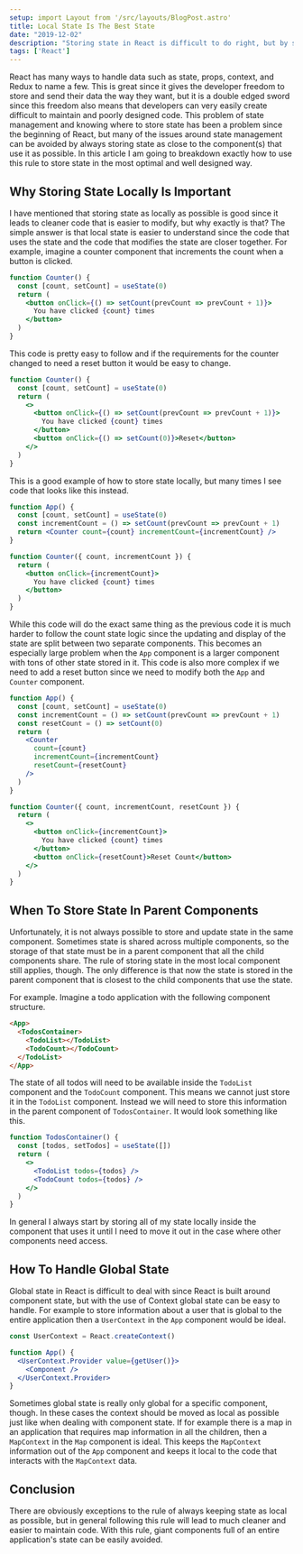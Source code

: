```yaml
---
setup: import Layout from '/src/layouts/BlogPost.astro'
title: Local State Is The Best State
date: "2019-12-02"
description: "Storing state in React is difficult to do right, but by storing state as locally as possible it can be a lot easier."
tags: ['React']
---
```


React has many ways to handle data such as state, props, context, and Redux to name a few. This is great since it gives the developer freedom to store and send their data the way they want, but it is a double edged sword since this freedom also means that developers can very easily create difficult to maintain and poorly designed code. This problem of state management and knowing where to store state has been a problem since the beginning of React, but many of the issues around state management can be avoided by always storing state as close to the component(s) that use it as possible. In this article I am going to breakdown exactly how to use this rule to store state in the most optimal and well designed way.

## Why Storing State Locally Is Important

I have mentioned that storing state as locally as possible is good since it leads to cleaner code that is easier to modify, but why exactly is that? The simple answer is that local state is easier to understand since the code that uses the state and the code that modifies the state are closer together. For example, imagine a counter component that increments the count when a button is clicked.
```jsx
function Counter() {
  const [count, setCount] = useState(0)
  return (
    <button onClick={() => setCount(prevCount => prevCount + 1)}>
      You have clicked {count} times
    </button>
  )
}
```
This code is pretty easy to follow and if the requirements for the counter changed to need a reset button it would be easy to change.
```jsx {8}
function Counter() {
  const [count, setCount] = useState(0)
  return (
    <>
      <button onClick={() => setCount(prevCount => prevCount + 1)}>
        You have clicked {count} times
      </button>
      <button onClick={() => setCount(0)}>Reset</button>
    </>
  )
}
```

This is a good example of how to store state locally, but many times I see code that looks like this instead.
```jsx
function App() {
  const [count, setCount] = useState(0)
  const incrementCount = () => setCount(prevCount => prevCount + 1)
  return <Counter count={count} incrementCount={incrementCount} />
}

function Counter({ count, incrementCount }) {
  return (
    <button onClick={incrementCount}>
      You have clicked {count} times
    </button>
  )
}
```
While this code will do the exact same thing as the previous code it is much harder to follow the count state logic since the updating and display of the state are split between two separate components. This becomes an especially large problem when the `App` component is a larger component with tons of other state stored in it. This code is also more complex if we need to add a reset button since we need to modify both the `App` and `Counter` component.
```jsx {4,9,20}
function App() {
  const [count, setCount] = useState(0)
  const incrementCount = () => setCount(prevCount => prevCount + 1)
  const resetCount = () => setCount(0)
  return (
    <Counter
      count={count}
      incrementCount={incrementCount}
      resetCount={resetCount}
    />
  )
}

function Counter({ count, incrementCount, resetCount }) {
  return (
    <>
      <button onClick={incrementCount}>
        You have clicked {count} times
      </button>
      <button onClick={resetCount}>Reset Count</button>
    </>
  )
}
```

## When To Store State In Parent Components

Unfortunately, it is not always possible to store and update state in the same component. Sometimes state is shared across multiple components, so the storage of that state must be in a parent component that all the child components share. The rule of storing state in the most local component still applies, though. The only difference is that now the state is stored in the parent component that is closest to the child components that use the state.

For example. Imagine a todo application with the following component structure.
```html
<App>
  <TodosContainer>
    <TodoList></TodoList>
    <TodoCount></TodoCount>
  </TodoList>
</App>
```
The state of all todos will need to be available inside the `TodoList` component and the `TodoCount` component. This means we cannot just store it in the `TodoList` component. Instead we will need to store this information in the parent component of `TodosContainer`. It would look something like this.
```jsx
function TodosContainer() {
  const [todos, setTodos] = useState([])
  return (
    <>
      <TodoList todos={todos} />
      <TodoCount todos={todos} />
    </>
  )
}
```

In general I always start by storing all of my state locally inside the component that uses it until I need to move it out in the case where other components need access.

## How To Handle Global State

Global state in React is difficult to deal with since React is built around component state, but with the use of Context global state can be easy to handle. For example to store information about a user that is global to the entire application then a `UserContext` in the `App` component would be ideal.
```jsx
const UserContext = React.createContext()

function App() {
  <UserContext.Provider value={getUser()}>
    <Component />
  </UserContext.Provider>
}
```

Sometimes global state is really only global for a specific component, though. In these cases the context should be moved as local as possible just like when dealing with component state. If for example there is a map in an application that requires map information in all the children, then a `MapContext` in the `Map` component is ideal. This keeps the `MapContext` information out of the `App` component and keeps it local to the code that interacts with the `MapContext` data.

## Conclusion

There are obviously exceptions to the rule of always keeping state as local as possible, but in general following this rule will lead to much cleaner and easier to maintain code. With this rule, giant components full of an entire application's state can be easily avoided.